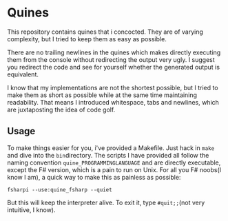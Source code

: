 Quines
======

This repository contains quines that i concocted. They are of varying complexity,
but I tried to keep them as easy as possible.

There are no trailing newlines in the quines which makes directly executing them from
the console without redirecting the output very ugly. I suggest you redirect the
code and see for yourself whether the generated output is equivalent.

I know that my implementations are not the shortest possible, but I tried to make them 
as short as possible while at the same time maintaining readability. That means I introduced
whitespace, tabs and newlines, which are juxtaposting the idea of code golf.

Usage
-----

To make things easier for you, i've provided a Makefile. Just hack in `make` and dive
into the `bin`directory. The scripts I have provided all follow the naming convention 
`quine_PROGRAMMINGLANGUAGE` and are directly executable, except the F# version, which
is a pain to run on Unix. For all you F# noobs(I know I am), a quick way to make
this as painless as possible:

```
fsharpi --use:quine_fsharp --quiet
```

But this will keep the interpreter alive. To exit it, type `#quit;;`(not very 
intuitive, I know).
